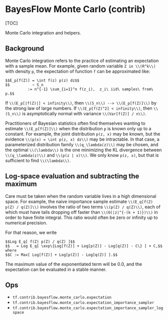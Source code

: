 # BayesFlow Monte Carlo (contrib)
[TOC]

Monte Carlo integration and helpers.

## Background

Monte Carlo integration refers to the practice of estimating an expectation with
a sample mean.  For example, given random variable `Z in \\(R^k\\)` with density `p`,
the expectation of function `f` can be approximated like:

```
$$E_p[f(Z)] = \int f(z) p(z) dz$$
$$          ~ S_n
          := n^{-1} \sum_{i=1}^n f(z_i),  z_i\ iid\ samples\ from\ p.$$
```

If `\\(E_p[|f(Z)|] < infinity\\)`, then `\\(S_n\\) --> \\(E_p[f(Z)]\\)` by the strong law of large
numbers.  If `\\(E_p[f(Z)^2] < infinity\\)`, then `\\(S_n\\)` is asymptotically normal with
variance `\\(Var[f(Z)] / n\\)`.

Practitioners of Bayesian statistics often find themselves wanting to estimate
`\\(E_p[f(Z)]\\)` when the distribution `p` is known only up to a constant.  For
example, the joint distribution `p(z, x)` may be known, but the evidence
`\\(p(x) = \int p(z, x) dz\\)` may be intractable.  In that case, a parameterized
distribution family `\\(q_\lambda(z)\\)` may be chosen, and the optimal `\\(\lambda\\)` is the
one minimizing the KL divergence between `\\(q_\lambda(z)\\)` and
`\\(p(z | x)\\)`.  We only know `p(z, x)`, but that is sufficient to find `\\(\lambda\\)`.


## Log-space evaluation and subtracting the maximum

Care must be taken when the random variable lives in a high dimensional space.
For example, the naive importance sample estimate `\\(E_q[f(Z) p(Z) / q(Z)]\\)`
involves the ratio of two terms `\\(p(Z) / q(Z)\\)`, each of which must have tails
dropping off faster than `\\(O(|z|^{-(k + 1)})\\)` in order to have finite integral.
This ratio would often be zero or infinity up to numerical precision.

For that reason, we write

```
$$Log E_q[ f(Z) p(Z) / q(Z) ]$$
$$   = Log E_q[ \exp\{Log[f(Z)] + Log[p(Z)] - Log[q(Z)] - C\} ] + C,$$  where
$$C := Max[ Log[f(Z)] + Log[p(Z)] - Log[q(Z)] ].$$
```

The maximum value of the exponentiated term will be 0.0, and the expectation
can be evaluated in a stable manner.

## Ops

*   `tf.contrib.bayesflow.monte_carlo.expectation`
*   `tf.contrib.bayesflow.monte_carlo.expectation_importance_sampler`
*   `tf.contrib.bayesflow.monte_carlo.expectation_importance_sampler_logspace`
